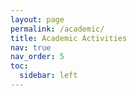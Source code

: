 ```yaml
---
layout: page
permalink: /academic/
title: Academic Activities
nav: true
nav_order: 5
toc:
  sidebar: left
---
```

